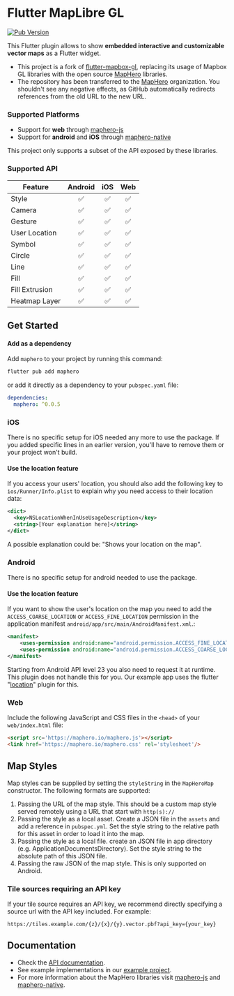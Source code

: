 # Flutter MapLibre GL

[![Pub Version](https://img.shields.io/pub/v/maphero)](https://pub.dev/packages/maphero)

This Flutter plugin allows to show **embedded interactive and customizable
vector maps** as a Flutter widget.

- This project is a fork
  of [flutter-mapbox-gl](https://github.com/tobrun/flutter-mapbox-gl),
  replacing its usage of Mapbox GL libraries with the open
  source [MapHero](https://github.com/idealprojects/maphero-flutter) libraries.
- The repository has been transferred to
  the [MapHero](https://github.com/idealprojects/maphero-flutter)
  organization. You shouldn't see any negative effects, as GitHub automatically
  redirects references from the old URL to the new URL.

### Supported Platforms

- Support for **web** through [maphero-js](https://github.com/idealprojects/maphero-js)
- Support for **android** and **iOS** through [maphero-native](https://github.com/idealprojects/maphero-native)

This project only supports a subset of the API exposed by these libraries.

### Supported API

| Feature        | Android | iOS | Web |
|----------------|:-------:|:---:|:---:|
| Style          |    ✅    |  ✅  |  ✅  |
| Camera         |    ✅    |  ✅  |  ✅  |
| Gesture        |    ✅    |  ✅  |  ✅  |
| User Location  |    ✅    |  ✅  |  ✅  |
| Symbol         |    ✅    |  ✅  |  ✅  |
| Circle         |    ✅    |  ✅  |  ✅  |
| Line           |    ✅    |  ✅  |  ✅  |
| Fill           |    ✅    |  ✅  |  ✅  |
| Fill Extrusion |    ✅    |  ✅  |  ✅  |
| Heatmap Layer  |    ✅    |  ✅  |  ✅  |

## Get Started

#### Add as a dependency

Add `maphero` to your project by running this command:

```bash
flutter pub add maphero
```

or add it directly as a dependency to your `pubspec.yaml` file:

```yaml
dependencies:
  maphero: ^0.0.5
```

### iOS

There is no specific setup for iOS needed any more to use the package.
If you added specific lines in an earlier version, you'll have to remove them
or your project won't build.

#### Use the location feature

If you access your users' location, you should also add the following key
to `ios/Runner/Info.plist` to explain why you need access to their location
data:

```xml 
<dict>
  <key>NSLocationWhenInUseUsageDescription</key>
  <string>[Your explanation here]</string>
</dict>
```

A possible explanation could be: "Shows your location on the map".

### Android

There is no specific setup for android needed to use the package.

#### Use the location feature

If you want to show the user's location on the map you need to add
the `ACCESS_COARSE_LOCATION` or `ACCESS_FINE_LOCATION` permission in the
application manifest `android/app/src/main/AndroidManifest.xml`.:

```xml
<manifest>
    <uses-permission android:name="android.permission.ACCESS_FINE_LOCATION"/>
    <uses-permission android:name="android.permission.ACCESS_COARSE_LOCATION"/>
</manifest>
```

Starting from Android API level 23 you also need to request it at runtime. This
plugin does not handle this for you. Our example app uses the
flutter "[location](https://pub.dev/packages/location)" plugin for this.

### Web

Include the following JavaScript and CSS files in the `<head>` of
your `web/index.html` file:

```html
<script src='https://maphero.io/maphero.js'></script>
<link href='https://maphero.io/maphero.css' rel='stylesheet'/>
```

## Map Styles

Map styles can be supplied by setting the `styleString` in the `MapHeroMap`
constructor. The following formats are supported:

1. Passing the URL of the map style. This should be a custom map style served
   remotely using a URL that start with `http(s)://`
2. Passing the style as a local asset. Create a JSON file in the `assets` and
   add a reference in `pubspec.yml`. Set the style string to the relative path
   for this asset in order to load it into the map.
3. Passing the style as a local file. create an JSON file in app directory (e.g.
   ApplicationDocumentsDirectory). Set the style string to the absolute path of
   this JSON file.
4. Passing the raw JSON of the map style. This is only supported on Android.

### Tile sources requiring an API key

If your tile source requires an API key, we recommend directly specifying a
source url with the API key included.
For example:

```console
https://tiles.example.com/{z}/{x}/{y}.vector.pbf?api_key={your_key}
```

## Documentation

- Check
  the [API documentation](https://pub.dev/documentation/maphero/latest/).
- See example implementations in
  our [example project](https://github.com/idealprojects/maphero-flutter/tree/main/example).
- For more information about the MapHero libraries
  visit [maphero-js](https://github.com/idealprojects/maphero-js)
  and [maphero-native](https://github.com/idealprojects/maphero-native).
